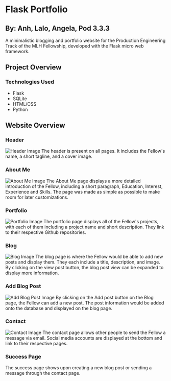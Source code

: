# Flask Portfolio
## By: Anh, Lalo, Angela, Pod 3.3.3

A minimalistic blogging and portfolio website for the Production Engineering Track of the MLH Fellowship, developed with the Flask micro web framework.

## Project Overview

### Technologies Used
- Flask
- SQLite
- HTML/CSS
- Python


## Website Overview
### Header
![Header Image](https://user-images.githubusercontent.com/74735037/121630920-12ffa080-ca4c-11eb-99cd-828b1b2c7485.png)
The header is present on all pages. It includes the Fellow's name, a short tagline, and a cover image.

### About Me
![About Me Image](https://user-images.githubusercontent.com/35150672/121641295-dc258c80-ca43-11eb-9843-5c9ac24a988d.png)
The About Me page displays a more detailed introduction of the Fellow, including a short paragraph, Education, Interest, Experience and Skills. The page was made as simple as possible to make room for later customizations.


### Portfolio
![Portfolio Image](https://user-images.githubusercontent.com/74735037/121631029-522df180-ca4c-11eb-92b8-e15ed12cd9b1.png)
The portfolio page displays all of the Fellow's projects, with each of them including a project name and short description. They link to their respective Github repositories.

### Blog
![Blog Image](https://user-images.githubusercontent.com/35150672/121641848-92897180-ca44-11eb-867d-e27aea0dcb10.png)
The blog page is where the Fellow would be able to add new posts and display them. They each include a title, description, and image. By clicking on the view post button, the blog post view can be expanded to display more information.

### Add Blog Post
![Add Blog Post Image](https://user-images.githubusercontent.com/74735037/121631238-b0f36b00-ca4c-11eb-9615-7a9390320c93.png)
By clicking on the Add post button on the Blog page, the Fellow can add a new post. The post information would be added onto the database and displayed on the blog page.

### Contact
![Contact Image](https://user-images.githubusercontent.com/74735037/121631322-de401900-ca4c-11eb-8bf9-b324ee22966c.png)
The contact page allows other people to send the Fellow a message via email. Social media accounts are displayed at the bottom and link to their respective pages.

### Success Page
The success page shows upon creating a new blog post or sending a message through the contact page.
